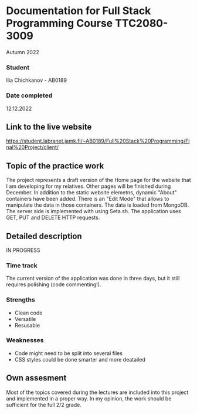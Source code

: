 # Documentation for Full Stack Programming Course TTC2080-3009
Autumn 2022
### Student
Ilia Chichkanov - AB0189
### Date completed
12.12.2022
## Link to the live website
https://student.labranet.jamk.fi/~AB0189/Full%20Stack%20Programming/Final%20Project/client/
## Topic of the practice work
The project represents a draft version of the Home page for the website that I am developing for my relatives.
Other pages will be finished during December. In addition to the static website elemetns, dynamic "About" containers
have been added. There is an "Edit Mode" that allows to manipulate the data in those containers. The data is loaded from
MongoDB. The server side is implemented with using Seta.sh. The application uses GET, PUT and DELETE HTTP requests.
## Detailed description
IN PROGRESS
### Time track
The current version of the application was done in three days, but it still requires polishing (code commenting!).
### Strengths
- Clean code
- Versatile
- Resusable
### Weaknesses
- Code might need to be split into several files
- CSS styles could be done smarter and more deatailed
## Own assesment
Most of the topics covered during the lectures are included into this project and implemented in a proper way.
In my opinion, the work should be sufficient for the full 2/2 grade.